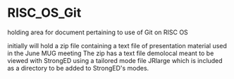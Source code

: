 # RISC_OS_Git
holding area for document pertaining to use of Git on RISC OS

initially will hold a zip file containing a text file of presentation material used in the June MUG meeting
The zip has a text file demolocal meant to be viewed with StrongED using a tailored mode file JRlarge
which is included as a directory to be added to StrongED's modes.
